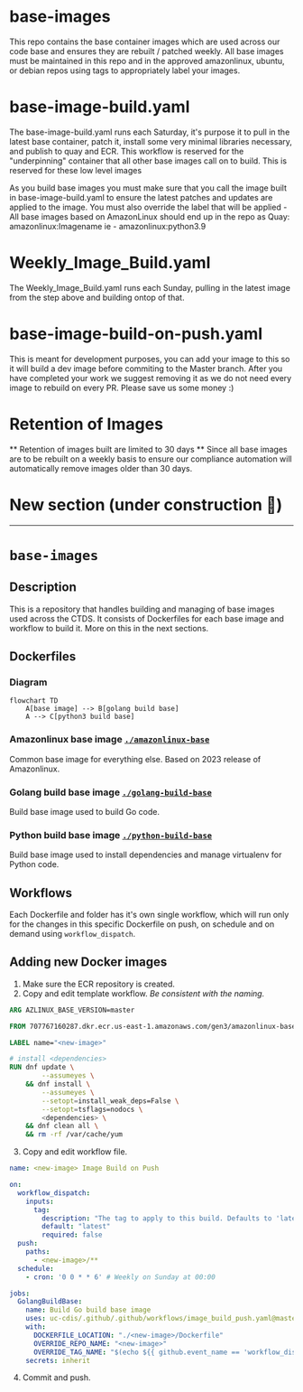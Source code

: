 # base-images

This repo contains the base container images which are used across our code base and ensures they are rebuilt / patched weekly.  All base images must be maintained in this repo and in the approved amazonlinux, ubuntu, or debian repos using tags to appropriately label your images. 

# base-image-build.yaml 
The base-image-build.yaml runs each Saturday, it's purpose it to pull in the latest base container, patch it, install some very minimal libraries necessary, and publish to quay and ECR.  This workflow is reserved for the "underpinning" container that all other base images call on to build.
     This is reserved for these low level images

As you build base images you must make sure that you call the image built in base-image-build.yaml to ensure the latest patches and updates are applied to the image.
You must also override the label that will be applied - All base images based on AmazonLinux should end up in the repo as Quay: amazonlinux:Imagename  ie - amazonlinux:python3.9  

# Weekly_Image_Build.yaml
The Weekly_Image_Build.yaml runs each Sunday, pulling in the latest image from the step above and building ontop of that.  

# base-image-build-on-push.yaml 
This is meant for development purposes, you can add your image to this so it will build a dev image before commiting to the Master branch.  After you have completed your work we suggest removing it as we do not need every image to rebuild on every PR.  Please save us some money :) 

# Retention of Images
  ** Retention of images built are limited to 30 days **
  Since all base images are to be rebuilt on a weekly basis to ensure our compliance automation will automatically remove images older than 30 days.  

# New section (under construction :construction:)

---

# `base-images`

## Description

This is a repository that handles building and managing of base images used across the CTDS.
It consists of Dockerfiles for each base image and workflow to build it.
More on this in the next sections.

## Dockerfiles

### Diagram

```mermaid
flowchart TD
    A[base image] --> B[golang build base]
    A --> C[python3 build base]
```

### Amazonlinux base image [`./amazonlinux-base`](./amazonlinux-base/)

Common base image for everything else.
Based on 2023 release of Amazonlinux.

### Golang build base image [`./golang-build-base`](./golang-build-base/)

Build base image used to build Go code.

### Python build base image [`./python-build-base`](./python-build-base/)

Build base image used to install dependencies and manage virtualenv for Python code.

## Workflows

Each Dockerfile and folder has it's own single workflow, which will run only for the changes in this specific Dockerfile on push, on schedule and on demand using `workflow_dispatch`.

## Adding new Docker images

1. Make sure the ECR repository is created.
2. Copy and edit template workflow. *Be consistent with the naming.*

```dockerfile
ARG AZLINUX_BASE_VERSION=master

FROM 707767160287.dkr.ecr.us-east-1.amazonaws.com/gen3/amazonlinux-base:${AZLINUX_BASE_VERSION}

LABEL name="<new-image>"

# install <dependencies>
RUN dnf update \
        --assumeyes \
    && dnf install \
        --assumeyes \
        --setopt=install_weak_deps=False \
        --setopt=tsflags=nodocs \
        <dependencies> \
    && dnf clean all \
    && rm -rf /var/cache/yum
```

3. Copy and edit workflow file.

```yaml
name: <new-image> Image Build on Push

on:
  workflow_dispatch:
    inputs:
      tag:
        description: "The tag to apply to this build. Defaults to 'latest'."
        default: "latest"
        required: false
  push:
    paths:
      - <new-image>/**
  schedule:
    - cron: '0 0 * * 6' # Weekly on Sunday at 00:00

jobs:
  GolangBuildBase:
    name: Build Go build base image
    uses: uc-cdis/.github/.github/workflows/image_build_push.yaml@master
    with:
      DOCKERFILE_LOCATION: "./<new-image>/Dockerfile"
      OVERRIDE_REPO_NAME: "<new-image>"
      OVERRIDE_TAG_NAME: "$(echo ${{ github.event_name == 'workflow_dispatch' && github.event.inputs.tag || format('{0}', github.head_ref || github.ref_name) }} | tr / _)"
    secrets: inherit

```

4. Commit and push.
